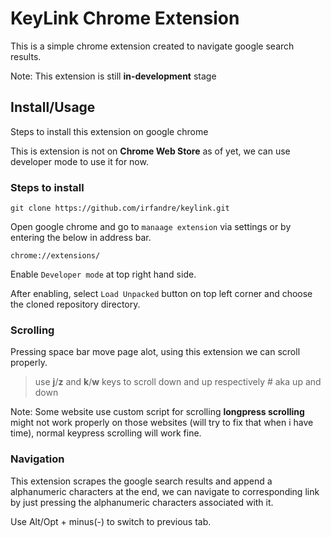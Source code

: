# KeyLink Chrome Extension

This is a simple chrome extension created to navigate google search results.

Note: This extension is still __in-development__ stage 

## Install/Usage

Steps to install this extension on google chrome

This is extension is not on **Chrome Web Store** as of yet, we can use developer mode to use it for now.

### Steps to install

`git clone https://github.com/irfandre/keylink.git`

Open google chrome and go to `manaage extension` via settings or by entering the below in address bar.

`chrome://extensions/`

Enable `Developer mode` at top right hand side.

After enabling, select `Load Unpacked` button on top left corner and choose the cloned repository directory.

### Scrolling

Pressing space bar move page alot, using this extension we can scroll properly.

> use **j**/**z** and **k**/**w** keys to scroll down and up respectively # aka up and down

Note: Some website use custom script for scrolling **longpress scrolling** might not work properly on those websites (will try to fix that when i have time), normal keypress scrolling will work fine.

### Navigation

This extension scrapes the google search results and append a alphanumeric characters at the end, we can navigate to corresponding link by just pressing the alphanumeric characters associated with it.

Use Alt/Opt + minus(-) to switch to previous tab.

